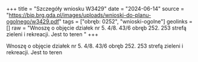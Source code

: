 +++
title = "Szczegóły wniosku W3429"
date = "2024-06-14"
source = "https://bip.brg.gda.pl/images/uploads/wnioski-do-planu-ogolnego/w3429.pdf"
tags = ["obręb: 0252", "wnioski-ogolne"]
geolinks = []
raw = "Wnoszę o objęcie działek nr 5. 4/8. 43/6 obręb 252. 253 strefą zieleni i rekreacji. Jest to teren "
+++

Wnoszę o objęcie działek nr 5. 4/8. 43/6 obręb 252. 253 strefą zieleni i rekreacji. Jest to teren



